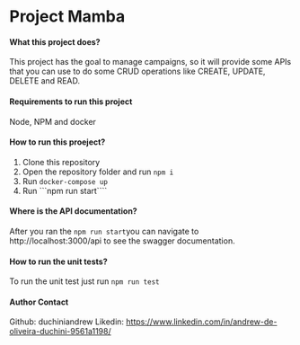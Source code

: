 # Project Mamba

#### What this project does?

This project has the goal to manage campaigns, so it will provide some APIs that you can use to do some CRUD operations like CREATE, UPDATE, DELETE and READ.

#### Requirements to run this project
Node, NPM and docker

#### How to run this proeject?
1. Clone this repository
2. Open the repository folder and run ```npm i```
3. Run ```docker-compose up```
4. Run ```npm run start````

#### Where is the API documentation?
After you ran the ```npm run start```you can navigate to http://localhost:3000/api to see the swagger documentation.

#### How to run the unit tests?
To run the unit test just run ```npm run test```

#### Author Contact

Github: duchiniandrew
Likedin: https://www.linkedin.com/in/andrew-de-oliveira-duchini-9561a1198/